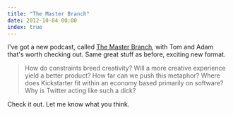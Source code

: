 ```yaml
---
title: "The Master Branch"
date: 2012-10-04 00:00
index: true
---
```


I've got a new podcast, called [The Master Branch](http://themasterbranch.com/), with Tom and Adam that's worth checking out. Same great stuff as before, exciting new format.

> How do constraints breed creativity? Will a more creative experience yield a better product? How far can we push this metaphor? Where does Kickstarter fit within an economy based primarily on software? Why is Twitter acting like such a dick?

Check it out. Let me know what you think.

<!-- more -->
